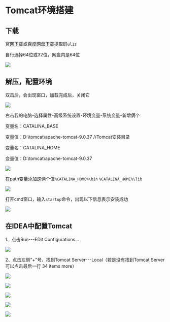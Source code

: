 # Tomcat环境搭建

## 下载

[官网下载](https://tomcat.apache.org/download-90.cgi)或[百度网盘下载](https://pan.baidu.com/s/1fKbvE_S63pibGYthOGi9pg)提取码`ul1z`

自行选择64位或32位，网盘内是64位

![](../../.vuepress/public/img/tools/environment/tomcat/1.png)

## 解压，配置环境

双击后，会出现窗口，加载完成后，关闭它

![](../../.vuepress/public/img/tools/environment/tomcat/2.png)

右击我的电脑-选择属性-高级系统设置-环境变量-系统变量-新增俩个

变量名：CATALINA_BASE

变量值：D:\tomcat\apache-tomcat-9.0.37 //Tomcat安装目录

变量名：CATALINA_HOME

变量值：D:\tomcat\apache-tomcat-9.0.37

![](../../.vuepress/public/img/tools/environment/tomcat/3.png)

在path变量添加这俩个值`%CATALINA_HOME%\bin` `%CATALINA_HOME%\lib`

![](../../.vuepress/public/img/tools/environment/tomcat/4.png)

打开cmd窗口，输入`startup`命令，出现以下信息表示安装成功

![](../../.vuepress/public/img/tools/environment/tomcat/5.png)

## 在IDEA中配置Tomcat

1、点击Run---EDit Configurations...

![](../../.vuepress/public/img/tools/environment/tomcat/6.png)

2、点击左侧“+”号，找到Tomcat Server---Local（若是没有找到Tomcat Server 可以点击最后一行 34 items more）

![](../../.vuepress/public/img/tools/environment/tomcat/7.png)

![](../../.vuepress/public/img/tools/environment/tomcat/8.png)

![](../../.vuepress/public/img/tools/environment/tomcat/9.png)

![](../../.vuepress/public/img/tools/environment/tomcat/10.png)

![](../../.vuepress/public/img/tools/environment/tomcat/11.png)